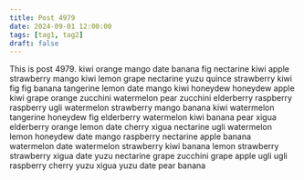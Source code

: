 ```yaml
---
title: Post 4979
date: 2024-09-01 12:00:00
tags: [tag1, tag2]
draft: false
---
```

This is post 4979.
kiwi
orange
mango
date
banana
fig
nectarine
kiwi
apple
strawberry
mango
kiwi
lemon
grape
nectarine
yuzu
quince
strawberry
kiwi
fig
fig
banana
tangerine
lemon
date
mango
kiwi
honeydew
honeydew
apple
kiwi
grape
orange
zucchini
watermelon
pear
zucchini
elderberry
raspberry
raspberry
ugli
watermelon
strawberry
mango
banana
kiwi
watermelon
tangerine
honeydew
fig
elderberry
watermelon
kiwi
banana
pear
xigua
elderberry
orange
lemon
date
cherry
xigua
nectarine
ugli
watermelon
lemon
honeydew
date
mango
raspberry
nectarine
apple
banana
watermelon
date
watermelon
strawberry
kiwi
banana
lemon
strawberry
strawberry
xigua
date
yuzu
nectarine
grape
zucchini
grape
apple
ugli
ugli
raspberry
cherry
yuzu
xigua
yuzu
date
pear
banana
